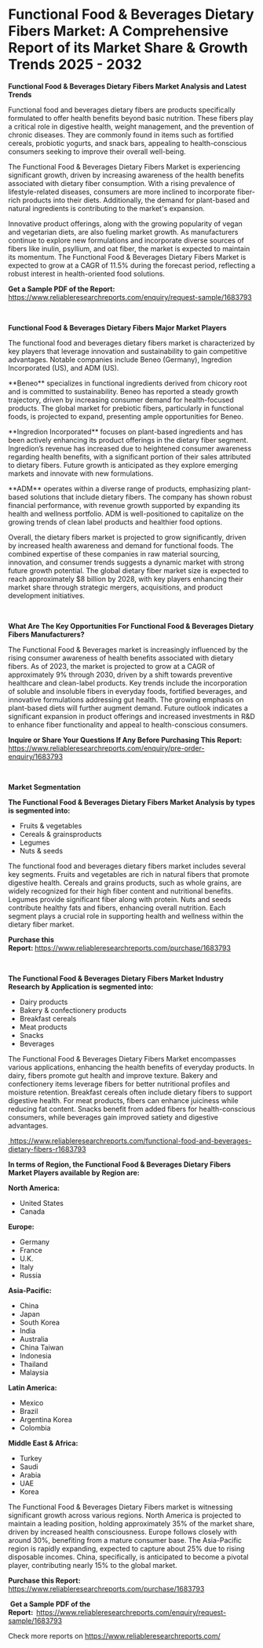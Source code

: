 <p><h1>Functional Food & Beverages Dietary Fibers Market: A Comprehensive Report of its Market Share & Growth Trends 2025 - 2032</h1></p><p><strong>Functional Food & Beverages Dietary Fibers Market Analysis and Latest Trends</strong></p>
<p><p>Functional food and beverages dietary fibers are products specifically formulated to offer health benefits beyond basic nutrition. These fibers play a critical role in digestive health, weight management, and the prevention of chronic diseases. They are commonly found in items such as fortified cereals, probiotic yogurts, and snack bars, appealing to health-conscious consumers seeking to improve their overall well-being.</p><p>The Functional Food & Beverages Dietary Fibers Market is experiencing significant growth, driven by increasing awareness of the health benefits associated with dietary fiber consumption. With a rising prevalence of lifestyle-related diseases, consumers are more inclined to incorporate fiber-rich products into their diets. Additionally, the demand for plant-based and natural ingredients is contributing to the market's expansion. </p><p>Innovative product offerings, along with the growing popularity of vegan and vegetarian diets, are also fueling market growth. As manufacturers continue to explore new formulations and incorporate diverse sources of fibers like inulin, psyllium, and oat fiber, the market is expected to maintain its momentum. The Functional Food & Beverages Dietary Fibers Market is expected to grow at a CAGR of 11.5% during the forecast period, reflecting a robust interest in health-oriented food solutions.</p></p>
<p><strong>Get a Sample PDF of the Report:&nbsp;</strong> <a href="https://www.reliableresearchreports.com/enquiry/request-sample/1683793?utm_campaign=2809&utm_medium=2&utm_source=Github&utm_content=ia&utm_term=26032025&utm_id=functional-food-beverages-dietary-fibers">https://www.reliableresearchreports.com/enquiry/request-sample/1683793</a></p>
<p>&nbsp;</p>
<p><strong>Functional Food & Beverages Dietary Fibers Major Market Players</strong></p>
<p><p>The functional food and beverages dietary fibers market is characterized by key players that leverage innovation and sustainability to gain competitive advantages. Notable companies include Beneo (Germany), Ingredion Incorporated (US), and ADM (US).</p><p>**Beneo** specializes in functional ingredients derived from chicory root and is committed to sustainability. Beneo has reported a steady growth trajectory, driven by increasing consumer demand for health-focused products. The global market for prebiotic fibers, particularly in functional foods, is projected to expand, presenting ample opportunities for Beneo.</p><p>**Ingredion Incorporated** focuses on plant-based ingredients and has been actively enhancing its product offerings in the dietary fiber segment. Ingredion’s revenue has increased due to heightened consumer awareness regarding health benefits, with a significant portion of their sales attributed to dietary fibers. Future growth is anticipated as they explore emerging markets and innovate with new formulations.</p><p>**ADM** operates within a diverse range of products, emphasizing plant-based solutions that include dietary fibers. The company has shown robust financial performance, with revenue growth supported by expanding its health and wellness portfolio. ADM is well-positioned to capitalize on the growing trends of clean label products and healthier food options.</p><p>Overall, the dietary fibers market is projected to grow significantly, driven by increased health awareness and demand for functional foods. The combined expertise of these companies in raw material sourcing, innovation, and consumer trends suggests a dynamic market with strong future growth potential. The global dietary fiber market size is expected to reach approximately $8 billion by 2028, with key players enhancing their market share through strategic mergers, acquisitions, and product development initiatives.</p></p>
<p>&nbsp;</p>
<p><strong>What Are The Key Opportunities For Functional Food & Beverages Dietary Fibers Manufacturers?</strong></p>
<p><p>The Functional Food & Beverages market is increasingly influenced by the rising consumer awareness of health benefits associated with dietary fibers. As of 2023, the market is projected to grow at a CAGR of approximately 9% through 2030, driven by a shift towards preventive healthcare and clean-label products. Key trends include the incorporation of soluble and insoluble fibers in everyday foods, fortified beverages, and innovative formulations addressing gut health. The growing emphasis on plant-based diets will further augment demand. Future outlook indicates a significant expansion in product offerings and increased investments in R&D to enhance fiber functionality and appeal to health-conscious consumers.</p></p>
<p><strong>Inquire or Share Your Questions If Any Before Purchasing This Report:</strong> <a href="https://www.reliableresearchreports.com/enquiry/pre-order-enquiry/1683793?utm_campaign=2809&utm_medium=2&utm_source=Github&utm_content=ia&utm_term=26032025&utm_id=functional-food-beverages-dietary-fibers">https://www.reliableresearchreports.com/enquiry/pre-order-enquiry/1683793</a></p>
<p>&nbsp;</p>
<p><strong>Market Segmentation</strong></p>
<p><strong>The Functional Food & Beverages Dietary Fibers Market Analysis by types is segmented into:</strong></p>
<p><ul><li>Fruits & vegetables</li><li>Cereals & grainsproducts</li><li>Legumes</li><li>Nuts & seeds</li></ul></p>
<p><p>The functional food and beverages dietary fibers market includes several key segments. Fruits and vegetables are rich in natural fibers that promote digestive health. Cereals and grains products, such as whole grains, are widely recognized for their high fiber content and nutritional benefits. Legumes provide significant fiber along with protein. Nuts and seeds contribute healthy fats and fibers, enhancing overall nutrition. Each segment plays a crucial role in supporting health and wellness within the dietary fiber market.</p></p>
<p><strong>Purchase this Report:&nbsp;</strong><a href="https://www.reliableresearchreports.com/purchase/1683793?utm_campaign=2809&utm_medium=2&utm_source=Github&utm_content=ia&utm_term=26032025&utm_id=functional-food-beverages-dietary-fibers">https://www.reliableresearchreports.com/purchase/1683793</a></p>
<p>&nbsp;</p>
<p><strong>The Functional Food & Beverages Dietary Fibers Market Industry Research by Application is segmented into:</strong></p>
<p><ul><li>Dairy products</li><li>Bakery & confectionery products</li><li>Breakfast cereals</li><li>Meat products</li><li>Snacks</li><li>Beverages</li></ul></p>
<p><p>The Functional Food & Beverages Dietary Fibers Market encompasses various applications, enhancing the health benefits of everyday products. In dairy, fibers promote gut health and improve texture. Bakery and confectionery items leverage fibers for better nutritional profiles and moisture retention. Breakfast cereals often include dietary fibers to support digestive health. For meat products, fibers can enhance juiciness while reducing fat content. Snacks benefit from added fibers for health-conscious consumers, while beverages gain improved satiety and digestive advantages.</p></p>
<p><a href="https://www.reliableresearchreports.com/functional-food-and-beverages-dietary-fibers-r1683793?utm_campaign=2809&utm_medium=2&utm_source=Github&utm_content=ia&utm_term=26032025&utm_id=functional-food-beverages-dietary-fibers">&nbsp;https://www.reliableresearchreports.com/functional-food-and-beverages-dietary-fibers-r1683793</a></p>
<p><strong>In terms of Region, the Functional Food & Beverages Dietary Fibers Market Players available by Region are:</strong></p>
<p>
    <p> <strong> North America: </strong>
        <ul>
            <li>United States</li>
            <li>Canada</li>
        </ul>
        </p> 
    <p> <strong> Europe: </strong>
        <ul>
            <li>Germany</li>
            <li>France</li>
            <li>U.K.</li>
            <li>Italy</li>
            <li>Russia</li>
        </ul>
        </p> 
    <p> <strong> Asia-Pacific: </strong>
        <ul>
            <li>China</li>
            <li>Japan</li>
            <li>South Korea</li>
            <li>India</li>
            <li>Australia</li>
            <li>China Taiwan</li>
            <li>Indonesia</li>
            <li>Thailand</li>
            <li>Malaysia</li>
        </ul>
        </p> 
    <p> <strong> Latin America: </strong>
        <ul>
            <li>Mexico</li>
            <li>Brazil</li>
            <li>Argentina Korea</li>
            <li>Colombia</li>
        </ul>
        </p> 
    <p> <strong> Middle East & Africa: </strong>
        <ul>
            <li>Turkey</li>
            <li>Saudi</li>
            <li>Arabia</li>
            <li>UAE</li>
            <li>Korea</li>
        </ul>
    </p>
    </p>
<p><p>The Functional Food & Beverages Dietary Fibers market is witnessing significant growth across various regions. North America is projected to maintain a leading position, holding approximately 35% of the market share, driven by increased health consciousness. Europe follows closely with around 30%, benefiting from a mature consumer base. The Asia-Pacific region is rapidly expanding, expected to capture about 25% due to rising disposable incomes. China, specifically, is anticipated to become a pivotal player, contributing nearly 15% to the global market.</p></p>
<p><strong>Purchase this Report: </strong><a href="https://www.reliableresearchreports.com/purchase/1683793?utm_campaign=2809&utm_medium=2&utm_source=Github&utm_content=ia&utm_term=26032025&utm_id=functional-food-beverages-dietary-fibers">https://www.reliableresearchreports.com/purchase/1683793</a></p>
<p>&nbsp;<strong>Get a Sample PDF of the Report:&nbsp;&nbsp;</strong><a href="https://www.reliableresearchreports.com/enquiry/request-sample/1683793?utm_campaign=2809&utm_medium=2&utm_source=Github&utm_content=ia&utm_term=26032025&utm_id=functional-food-beverages-dietary-fibers">https://www.reliableresearchreports.com/enquiry/request-sample/1683793</a></p>
<p><strong></strong></p>
<p>Check more reports on <a href="https://www.reliableresearchreports.com/?utm_campaign=2809&utm_medium=2&utm_source=Github&utm_content=ia&utm_term=26032025&utm_id=functional-food-beverages-dietary-fibers">https://www.reliableresearchreports.com/</a></p>
